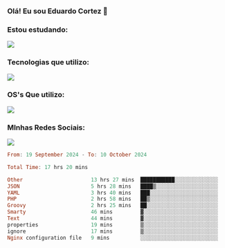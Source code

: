 ### Olá! Eu sou Eduardo Cortez 🤙


### Estou estudando: 

<p align="left">
  <a href="https://skillicons.dev">
    <img src="https://skillicons.dev/icons?i=kubernetes,terraform" />
  </a>
</p>

### Tecnologias que utilizo: 

<p align="left">
  <a href="https://skillicons.dev">
    <img src="https://skillicons.dev/icons?i=docker,mysql,postgres,git,aws,bash,jenkins,figma,grafana,nginx,notion,prometheus" />
  </a>
</p>

### OS's Que utilizo:

<p align="left">
  <a href="https://skillicons.dev">
    <img src="https://skillicons.dev/icons?i=linux,debian,ubuntu,apple,windows" />
  </a>
</p>

### MInhas Redes Sociais:

<p align="left">
  <a href="https://skillicons.dev">
    <img src="https://skillicons.dev/icons?i=linkedin,github" />
  </a>
</p>

<!--START_SECTION:waka-->

```haskell
From: 19 September 2024 - To: 10 October 2024

Total Time: 17 hrs 20 mins

Other                      13 hrs 27 mins  ███████████░░░░░░░░░░░░░░   43.68 %
JSON                       5 hrs 28 mins   ████▒░░░░░░░░░░░░░░░░░░░░   17.77 %
YAML                       3 hrs 40 mins   ███░░░░░░░░░░░░░░░░░░░░░░   11.94 %
PHP                        2 hrs 58 mins   ██▒░░░░░░░░░░░░░░░░░░░░░░   09.66 %
Groovy                     2 hrs 25 mins   ██░░░░░░░░░░░░░░░░░░░░░░░   07.86 %
Smarty                     46 mins         ▓░░░░░░░░░░░░░░░░░░░░░░░░   02.52 %
Text                       44 mins         ▓░░░░░░░░░░░░░░░░░░░░░░░░   02.41 %
properties                 19 mins         ▒░░░░░░░░░░░░░░░░░░░░░░░░   01.07 %
ignore                     17 mins         ▒░░░░░░░░░░░░░░░░░░░░░░░░   00.93 %
Nginx configuration file   9 mins          ░░░░░░░░░░░░░░░░░░░░░░░░░   00.50 %
```

<!--END_SECTION:waka-->
